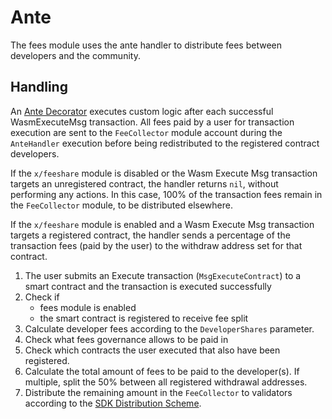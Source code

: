 <!--
order: 5
-->

# Ante

The fees module uses the ante handler to distribute fees between developers and the community.

## Handling

An [Ante Decorator](/x/feeshare/ante/ante.go) executes custom logic after each successful WasmExecuteMsg transaction. All fees paid by a user for transaction execution are sent to the `FeeCollector` module account during the `AnteHandler` execution before being redistributed to the registered contract developers.

If the `x/feeshare` module is disabled or the Wasm Execute Msg transaction targets an unregistered contract, the handler returns `nil`, without performing any actions. In this case, 100% of the transaction fees remain in the `FeeCollector` module, to be distributed elsewhere.

If the `x/feeshare` module is enabled and a Wasm Execute Msg transaction targets a registered contract, the handler sends a percentage of the transaction fees (paid by the user) to the withdraw address set for that contract.

1. The user submits an Execute transaction (`MsgExecuteContract`) to a smart contract and the transaction is executed successfully
2. Check if
   * fees module is enabled
   * the smart contract is registered to receive fee split
3. Calculate developer fees according to the `DeveloperShares` parameter.
4. Check what fees governance allows to be paid in
5. Check which contracts the user executed that also have been registered.
6. Calculate the total amount of fees to be paid to the developer(s). If multiple, split the 50% between all registered withdrawal addresses.
7. Distribute the remaining amount in the `FeeCollector` to validators according to the [SDK  Distribution Scheme](https://docs.cosmos.network/main/modules/distribution/03_begin_block.html#the-distribution-scheme).
